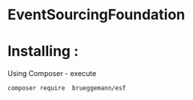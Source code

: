 # EventSourcingFoundation

# Installing :

Using Composer - execute
```
composer require  brueggemann/esf
```
